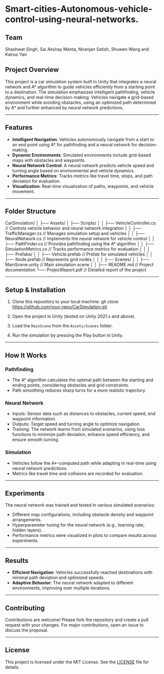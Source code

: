 # Smart-cities-Autonomous-vehicle-control-using-neural-networks.
## Team
Shashwat Singh, Sai Akshay Menta, Niranjan Satish, Shuwen Wang and Kairuo Yan


## Project Overview
This project is a car simulation system built in Unity that integrates a neural network and A* algorithm to guide vehicles efficiently from a starting point to a destination. The simulation emphasizes intelligent pathfinding, vehicle dynamics, and real-time decision-making. Vehicles navigate a grid-based environment while avoiding obstacles, using an optimized path determined by A* and further enhanced by neural network predictions.

---

## Features
- **Intelligent Navigation**: Vehicles autonomously navigate from a start to an end point using A* for pathfinding and a neural network for decision-making.
- **Dynamic Environments**: Simulated environments include grid-based maps with obstacles and waypoints.
- **Neural Network Control**: A neural network predicts vehicle speed and turning angle based on environmental and vehicle dynamics.
- **Performance Metrics**: Tracks metrics like travel time, stops, and path deviation for evaluation.
- **Visualization**: Real-time visualization of paths, waypoints, and vehicle movement.

---

## Folder Structure
CarSimulation/
│
├── Assets/
│   ├── Scripts/
│   │   ├── VehicleController.cs       // Controls vehicle behavior and neural network integration
│   │   ├── TrafficManager.cs          // Manages simulation setup and vehicles
│   │   ├── NeuralNetwork.cs           // Implements the neural network for vehicle control
│   │   ├── PathFinder.cs              // Provides pathfinding using the A* algorithm
│   │   ├── SimulationMetrics.cs       // Tracks performance metrics for evaluation
│   │
│   ├── Prefabs/
│   │   ├── Vehicle.prefab             // Prefab for simulated vehicles
│   │   ├── Node.prefab                // Represents grid nodes
│   │
│   ├── Scenes/
│   │   ├── MainScene.unity            // Main simulation scene
│   │
├── README.md                          // Project documentation
└── ProjectReport.pdf                  // Detailed report of the project

---

## Setup & Installation
1. Clone this repository to your local machine:
   git clone https://github.com/your-repo/CarSimulation.git

2. Open the project in Unity (tested on Unity 2021.x and above).

3. Load the `MainScene` from the `Assets/Scenes` folder.

4. Run the simulation by pressing the Play button in Unity.

---

## How It Works
### Pathfinding
- The A* algorithm calculates the optimal path between the starting and ending points, considering obstacles and grid constraints.
- Path smoothing reduces sharp turns for a more realistic trajectory.

### Neural Network
- Inputs: Sensor data such as distances to obstacles, current speed, and waypoint information.
- Outputs: Target speed and turning angle to optimize navigation.
- Training: The network learns from simulated scenarios, using loss functions to minimize path deviation, enhance speed efficiency, and ensure smooth turning.

### Simulation
- Vehicles follow the A*-computed path while adapting in real-time using neural network predictions.
- Metrics like travel time and collisions are recorded for evaluation.

---

## Experiments
The neural network was trained and tested in various simulated scenarios:
- Different map configurations, including obstacle density and waypoint arrangements.
- Hyperparameter tuning for the neural network (e.g., learning rate, hidden layers).
- Performance metrics were visualized in plots to compare results across experiments.

---

## Results
- **Efficient Navigation**: Vehicles successfully reached destinations with minimal path deviation and optimized speeds.
- **Adaptive Behavior**: The neural network adapted to different environments, improving over multiple iterations.

---

## Contributing
Contributions are welcome! Please fork the repository and create a pull request with your changes. For major contributions, open an issue to discuss the proposal.

---

## License
This project is licensed under the MIT License. See the [LICENSE](LICENSE) file for details.


